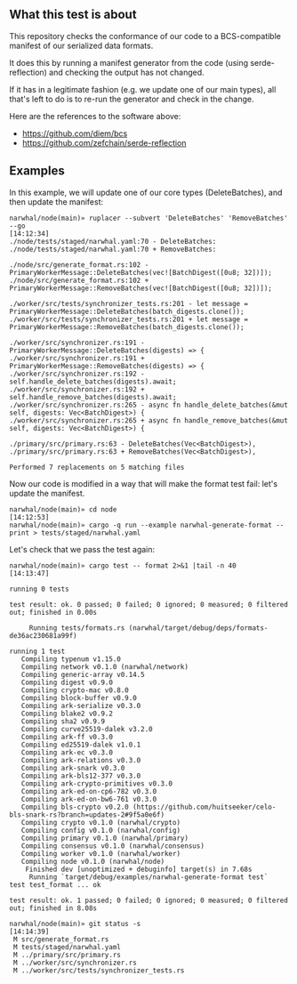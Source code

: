## What this test is about 

This repository checks the conformance of our code to a BCS-compatible manifest of our serialized data formats.

It does this by running a manifest generator from the code (using serde-reflection) and checking the output has not changed.

If it has in a legitimate fashion (e.g. we update one of our main types), all that's left to do is to re-run the generator and check in the change.

Here are the references to the software above:
* https://github.com/diem/bcs
* https://github.com/zefchain/serde-reflection

## Examples

In this example, we will update one of our core types (DeleteBatches), and then update the manifest:

```
narwhal/node(main)» ruplacer --subvert 'DeleteBatches' 'RemoveBatches' --go                                                                                       [14:12:34]
./node/tests/staged/narwhal.yaml:70 - DeleteBatches:
./node/tests/staged/narwhal.yaml:70 + RemoveBatches:

./node/src/generate_format.rs:102 - PrimaryWorkerMessage::DeleteBatches(vec![BatchDigest([0u8; 32])]);
./node/src/generate_format.rs:102 + PrimaryWorkerMessage::RemoveBatches(vec![BatchDigest([0u8; 32])]);

./worker/src/tests/synchronizer_tests.rs:201 - let message = PrimaryWorkerMessage::DeleteBatches(batch_digests.clone());
./worker/src/tests/synchronizer_tests.rs:201 + let message = PrimaryWorkerMessage::RemoveBatches(batch_digests.clone());

./worker/src/synchronizer.rs:191 - PrimaryWorkerMessage::DeleteBatches(digests) => {
./worker/src/synchronizer.rs:191 + PrimaryWorkerMessage::RemoveBatches(digests) => {
./worker/src/synchronizer.rs:192 - self.handle_delete_batches(digests).await;
./worker/src/synchronizer.rs:192 + self.handle_remove_batches(digests).await;
./worker/src/synchronizer.rs:265 - async fn handle_delete_batches(&mut self, digests: Vec<BatchDigest>) {
./worker/src/synchronizer.rs:265 + async fn handle_remove_batches(&mut self, digests: Vec<BatchDigest>) {

./primary/src/primary.rs:63 - DeleteBatches(Vec<BatchDigest>),
./primary/src/primary.rs:63 + RemoveBatches(Vec<BatchDigest>),

Performed 7 replacements on 5 matching files
```

Now our code is modified in a way that will make the format test fail: let's update the manifest.

```
narwhal/node(main)» cd node                                                                                                                                       [14:12:53]
narwhal/node(main)» cargo -q run --example narwhal-generate-format -- print > tests/staged/narwhal.yaml
```


Let's check that we pass the test again:
```
narwhal/node(main)» cargo test -- format 2>&1 |tail -n 40                                                                                                      [14:13:47]

running 0 tests

test result: ok. 0 passed; 0 failed; 0 ignored; 0 measured; 0 filtered out; finished in 0.00s

     Running tests/formats.rs (narwhal/target/debug/deps/formats-de36ac230681a99f)

running 1 test
   Compiling typenum v1.15.0
   Compiling network v0.1.0 (narwhal/network)
   Compiling generic-array v0.14.5
   Compiling digest v0.9.0
   Compiling crypto-mac v0.8.0
   Compiling block-buffer v0.9.0
   Compiling ark-serialize v0.3.0
   Compiling blake2 v0.9.2
   Compiling sha2 v0.9.9
   Compiling curve25519-dalek v3.2.0
   Compiling ark-ff v0.3.0
   Compiling ed25519-dalek v1.0.1
   Compiling ark-ec v0.3.0
   Compiling ark-relations v0.3.0
   Compiling ark-snark v0.3.0
   Compiling ark-bls12-377 v0.3.0
   Compiling ark-crypto-primitives v0.3.0
   Compiling ark-ed-on-cp6-782 v0.3.0
   Compiling ark-ed-on-bw6-761 v0.3.0
   Compiling bls-crypto v0.2.0 (https://github.com/huitseeker/celo-bls-snark-rs?branch=updates-2#9f5a0e6f)
   Compiling crypto v0.1.0 (narwhal/crypto)
   Compiling config v0.1.0 (narwhal/config)
   Compiling primary v0.1.0 (narwhal/primary)
   Compiling consensus v0.1.0 (narwhal/consensus)
   Compiling worker v0.1.0 (narwhal/worker)
   Compiling node v0.1.0 (narwhal/node)
    Finished dev [unoptimized + debuginfo] target(s) in 7.68s
     Running `target/debug/examples/narwhal-generate-format test`
test test_format ... ok

test result: ok. 1 passed; 0 failed; 0 ignored; 0 measured; 0 filtered out; finished in 8.08s

narwhal/node(main)» git status -s                                                                                                                              [14:14:39]
 M src/generate_format.rs
 M tests/staged/narwhal.yaml
 M ../primary/src/primary.rs
 M ../worker/src/synchronizer.rs
 M ../worker/src/tests/synchronizer_tests.rs
 ```